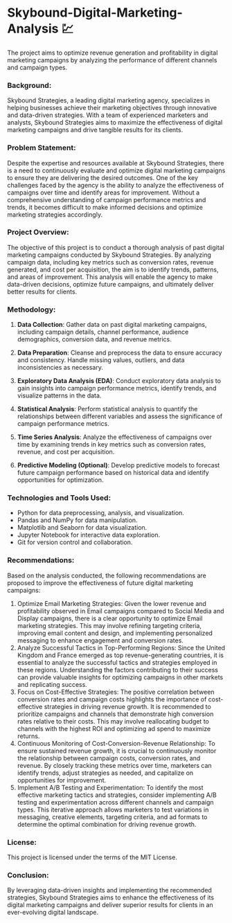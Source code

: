 # Skybound-Digital-Marketing-Analysis 💹
The project aims to optimize revenue generation and profitability in digital marketing campaigns by analyzing the performance of different channels and campaign types.

### Background:

Skybound Strategies, a leading digital marketing agency, specializes in helping businesses achieve their marketing objectives through innovative and data-driven strategies. With a team of experienced marketers and analysts, Skybound Strategies aims to maximize the effectiveness of digital marketing campaigns and drive tangible results for its clients.

### Problem Statement:

Despite the expertise and resources available at Skybound Strategies, there is a need to continuously evaluate and optimize digital marketing campaigns to ensure they are delivering the desired outcomes. One of the key challenges faced by the agency is the ability to analyze the effectiveness of campaigns over time and identify areas for improvement. Without a comprehensive understanding of campaign performance metrics and trends, it becomes difficult to make informed decisions and optimize marketing strategies accordingly.

### Project Overview:

The objective of this project is to conduct a thorough analysis of past digital marketing campaigns conducted by Skybound Strategies. By analyzing campaign data, including key metrics such as conversion rates, revenue generated, and cost per acquisition, the aim is to identify trends, patterns, and areas of improvement. This analysis will enable the agency to make data-driven decisions, optimize future campaigns, and ultimately deliver better results for clients.

### Methodology:

1. **Data Collection**: Gather data on past digital marketing campaigns, including campaign details, channel performance, audience demographics, conversion data, and revenue metrics.

2. **Data Preparation**: Cleanse and preprocess the data to ensure accuracy and consistency. Handle missing values, outliers, and data inconsistencies as necessary.

3. **Exploratory Data Analysis (EDA)**: Conduct exploratory data analysis to gain insights into campaign performance metrics, identify trends, and visualize patterns in the data.

4. **Statistical Analysis**: Perform statistical analysis to quantify the relationships between different variables and assess the significance of campaign performance metrics.

5. **Time Series Analysis**: Analyze the effectiveness of campaigns over time by examining trends in key metrics such as conversion rates, revenue, and cost per acquisition.

6. **Predictive Modeling (Optional)**: Develop predictive models to forecast future campaign performance based on historical data and identify opportunities for optimization.

### Technologies and Tools Used:

- Python for data preprocessing, analysis, and visualization.
- Pandas and NumPy for data manipulation.
- Matplotlib and Seaborn for data visualization.
- Jupyter Notebook for interactive data exploration.
- Git for version control and collaboration.

### Recommendations:

Based on the analysis conducted, the following recommendations are proposed to improve the effectiveness of future digital marketing campaigns:

1. Optimize Email Marketing Strategies: Given the lower revenue and profitability observed in Email campaigns compared to Social Media and Display campaigns, there is a clear opportunity to optimize Email marketing strategies. This may involve refining targeting criteria, improving email content and design, and implementing personalized messaging to enhance engagement and conversion rates.
2. Analyze Successful Tactics in Top-Performing Regions: Since the United Kingdom and France emerged as top revenue-generating countries, it is essential to analyze the successful tactics and strategies employed in these regions. Understanding the factors contributing to their success can provide valuable insights for optimizing campaigns in other markets and replicating success.
3. Focus on Cost-Effective Strategies: The positive correlation between conversion rates and campaign costs highlights the importance of cost-effective strategies in driving revenue growth. It is recommended to prioritize campaigns and channels that demonstrate high conversion rates relative to their costs. This may involve reallocating budget to channels with the highest ROI and optimizing ad spend to maximize returns.
4. Continuous Monitoring of Cost-Conversion-Revenue Relationship: To ensure sustained revenue growth, it is crucial to continuously monitor the relationship between campaign costs, conversion rates, and revenue. By closely tracking these metrics over time, marketers can identify trends, adjust strategies as needed, and capitalize on opportunities for improvement.
5. Implement A/B Testing and Experimentation: To identify the most effective marketing tactics and strategies, consider implementing A/B testing and experimentation across different channels and campaign types. This iterative approach allows marketers to test variations in messaging, creative elements, targeting criteria, and ad formats to determine the optimal combination for driving revenue growth.

### License:

This project is licensed under the terms of the MIT License.

### Conclusion:

By leveraging data-driven insights and implementing the recommended strategies, Skybound Strategies aims to enhance the effectiveness of its digital marketing campaigns and deliver superior results for clients in an ever-evolving digital landscape.
